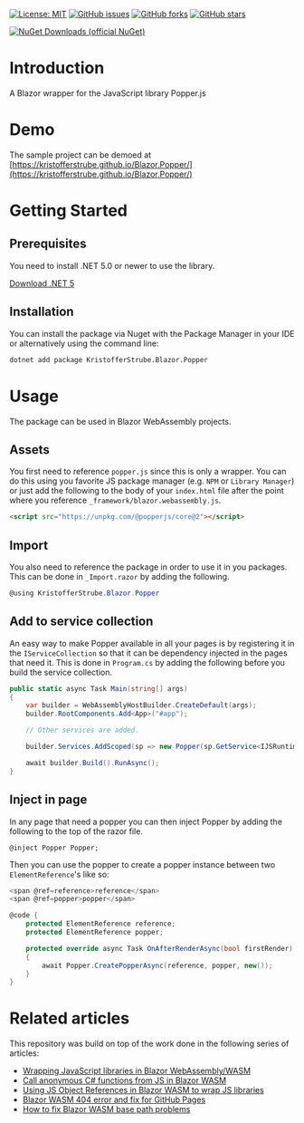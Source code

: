 [![License: MIT](https://img.shields.io/badge/License-MIT-yellow.svg)](/LICENSE.md)
[![GitHub issues](https://img.shields.io/github/issues/KristofferStrube/Popperize)](https://github.com/KristofferStrube/Popperize/issues)
[![GitHub forks](https://img.shields.io/github/forks/KristofferStrube/Popperize)](https://github.com/KristofferStrube/Popperize/network/members)
[![GitHub stars](https://img.shields.io/github/stars/KristofferStrube/Popperize)](https://github.com/KristofferStrube/Popperize/stargazers)

[![NuGet Downloads (official NuGet)](https://img.shields.io/nuget/dt/KristofferStrube.Blazor.Popper?label=NuGet%20Downloads)](https://www.nuget.org/packages/KristofferStrube.Blazor.Popper/)  

# Introduction
A Blazor wrapper for the JavaScript library Popper.js

# Demo

The sample project can be demoed at [https://kristofferstrube.github.io/Blazor.Popper/](https://kristofferstrube.github.io/Blazor.Popper/)

# Getting Started
## Prerequisites
You need to install .NET 5.0 or newer to use the library.

[Download .NET 5](https://dotnet.microsoft.com/download/dotnet/5.0)

## Installation
You can install the package via Nuget with the Package Manager in your IDE or alternatively using the command line:
```bash
dotnet add package KristofferStrube.Blazor.Popper
```

# Usage
The package can be used in Blazor WebAssembly projects.
## Assets
You first need to reference `popper.js` since this is only a wrapper. You can do this using you favorite JS package manager (e.g. `NPM` or `Library Manager`) or just add the following to the body of your `index.html` file after the point where you reference `_framework/blazor.webassembly.js`.
```html
<script src="https://unpkg.com/@popperjs/core@2"></script>
```
## Import
You also need to reference the package in order to use it in you packages. This can be done in `_Import.razor` by adding the following.
```csharp
@using KristofferStrube.Blazor.Popper
```
## Add to service collection
An easy way to make Popper available in all your pages is by registering it in the `IServiceCollection` so that it can be dependency injected in the pages that need it. This is done in `Program.cs` by adding the following before you build the service collection.
```csharp
public static async Task Main(string[] args)
{
    var builder = WebAssemblyHostBuilder.CreateDefault(args);
    builder.RootComponents.Add<App>("#app");

    // Other services are added.

    builder.Services.AddScoped(sp => new Popper(sp.GetService<IJSRuntime>()));

    await builder.Build().RunAsync();
}
```
## Inject in page
In any page that need a popper you can then inject Popper by adding the following to the top of the razor file.
```
@inject Popper Popper;
```
Then you can use the popper to create a popper instance between two `ElementReference`'s like so:
```csharp
<span @ref=reference>reference</span>
<span @ref=popper>popper</span>

@code {
    protected ElementReference reference;
    protected ElementReference popper;

    protected override async Task OnAfterRenderAsync(bool firstRender)
    {
        await Popper.CreatePopperAsync(reference, popper, new());
    }
}
```

# Related articles
This repository was build on top of the work done in the following series of articles:

- [Wrapping JavaScript libraries in Blazor WebAssembly/WASM](https://blog.elmah.io/wrapping-javascript-libraries-in-blazor-webassembly-wasm/)
- [Call anonymous C# functions from JS in Blazor WASM](https://blog.elmah.io/call-anonymous-c-functions-from-js-in-blazor-wasm/)
- [Using JS Object References in Blazor WASM to wrap JS libraries](https://blog.elmah.io/using-js-object-references-in-blazor-wasm-to-wrap-js-libraries/)
- [Blazor WASM 404 error and fix for GitHub Pages](https://blog.elmah.io/blazor-wasm-404-error-and-fix-for-github-pages/)
- [How to fix Blazor WASM base path problems](https://blog.elmah.io/how-to-fix-blazor-wasm-base-path-problems/)